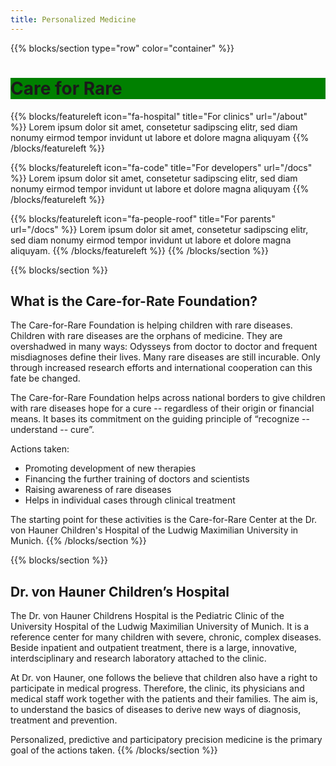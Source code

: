 ```yaml
---
title: Personalized Medicine
---
```


{{% blocks/section type="row" color="container" %}}

<div class="mb-5">
<div class="d-inline-flex p-2" style="background: green">
<h1 class="-text-white fs-1 m-0 fw-bold">Care for Rare</h1>
</div>
</div>

{{% blocks/featureleft icon="fa-hospital" title="For clinics" url="/about" %}}
Lorem ipsum dolor sit amet, consetetur sadipscing elitr, sed diam nonumy eirmod tempor invidunt ut labore et dolore magna aliquyam
{{% /blocks/featureleft %}}

{{% blocks/featureleft icon="fa-code" title="For developers" url="/docs" %}}
Lorem ipsum dolor sit amet, consetetur sadipscing elitr, sed diam nonumy eirmod tempor invidunt ut labore et dolore magna aliquyam
{{% /blocks/featureleft %}}

{{% blocks/featureleft icon="fa-people-roof" title="For parents" url="/docs" %}}
Lorem ipsum dolor sit amet, consetetur sadipscing elitr, sed diam nonumy eirmod tempor invidunt ut labore et dolore magna aliquyam.
{{% /blocks/featureleft %}}
{{% /blocks/section %}}

{{% blocks/section %}}
## What is the Care-for-Rate Foundation?
The Care-for-Rare Foundation is helping children with rare diseases. Children with rare diseases are the orphans of medicine. They are overshadwed in many ways: Odysseys from doctor to doctor and frequent misdiagnoses define their lives. Many rare diseases are still incurable. Only through increased research efforts and international cooperation can this fate be changed. 

The Care-for-Rare Foundation helps across national borders to give children with rare diseases hope for a cure -- regardless of their origin or financial means. It bases its commitment on the guiding principle of “recognize -- understand -- cure”.

Actions taken:
- Promoting development of new therapies
- Financing the further training of doctors and scientists
- Raising awareness of rare diseases
- Helps in individual cases through clinical treatment

The starting point for these activities is the Care-for-Rare Center at the Dr. von Hauner Children's Hospital of the Ludwig Maximilian University in Munich.
{{% /blocks/section %}}

{{% blocks/section %}}
## Dr. von Hauner Children’s Hospital
The Dr. von Hauner Childrens Hospital is the Pediatric Clinic of the University Hospital of the Ludwig Maximilian University of Munich. It is a reference center for many children with severe, chronic, complex diseases. 
Beside inpatient and outpatient treatment, there is a large, innovative, interdsciplinary and research laboratory attached to the clinic.

At Dr. von Hauner, one follows the believe that children also have a right to participate in medical progress. Therefore, the clinic, its physicians and medical staff work together with the patients and their families. The aim is, to understand the basics of diseases to derive new ways of diagnosis, treatment and prevention.

Personalized, predictive and participatory precision medicine is the primary goal of the actions taken.
{{% /blocks/section %}}